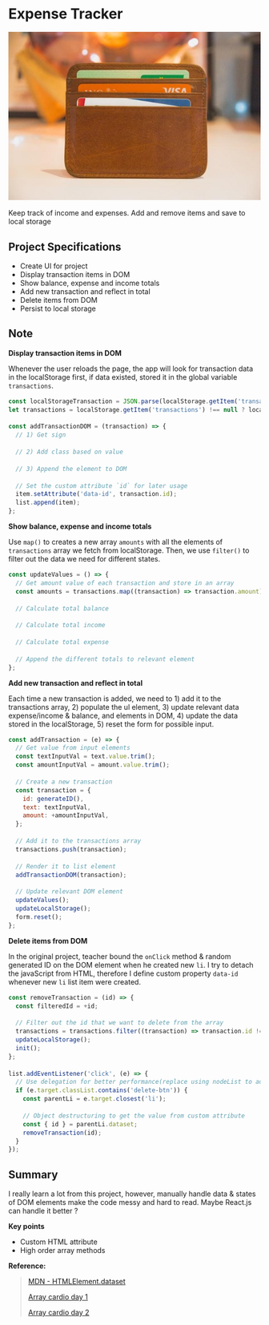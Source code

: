 # Expense Tracker

![image](../assets/image/expense-tracker.jpg)

Keep track of income and expenses. Add and remove items and save to local storage

## Project Specifications

- Create UI for project
- Display transaction items in DOM
- Show balance, expense and income totals
- Add new transaction and reflect in total
- Delete items from DOM
- Persist to local storage

## Note

**Display transaction items in DOM**

Whenever the user reloads the page, the app will look for transaction data in the localStorage first, if data existed, stored it in the global variable `transactions`.

```js
const localStorageTransaction = JSON.parse(localStorage.getItem('transactions'));
let transactions = localStorage.getItem('transactions') !== null ? localStorageTransaction : [];

const addTransactionDOM = (transaction) => {
  // 1) Get sign

  // 2) Add class based on value

  // 3) Append the element to DOM

  // Set the custom attribute `id` for later usage
  item.setAttribute('data-id', transaction.id);
  list.append(item);
};
```

**Show balance, expense and income totals**

Use `map()` to creates a new array `amounts` with all the elements of `transactions` array we fetch from localStorage. Then, we use `filter()` to filter out the data we need for different states.

```js
const updateValues = () => {
  // Get amount value of each transaction and store in an array
  const amounts = transactions.map((transaction) => transaction.amount);

  // Calculate total balance

  // Calculate total income

  // Calculate total expense

  // Append the different totals to relevant element
};
```

**Add new transaction and reflect in total**

Each time a new transaction is added, we need to 1) add it to the transactions array, 2) populate the ul element, 3) update relevant data expense/income & balance, and elements in DOM, 4) update the data stored in the localStorage, 5) reset the form for possible input.

```js
const addTransaction = (e) => {
  // Get value from input elements
  const textInputVal = text.value.trim();
  const amountInputVal = amount.value.trim();

  // Create a new transaction
  const transaction = {
    id: generateID(),
    text: textInputVal,
    amount: +amountInputVal,
  };

  // Add it to the transactions array
  transactions.push(transaction);

  // Render it to list element
  addTransactionDOM(transaction);

  // Update relevant DOM element
  updateValues();
  updateLocalStorage();
  form.reset();
};
```

**Delete items from DOM**

In the original project, teacher bound the `onClick` method & random generated ID on the DOM element when he created new `li`. I try to detach the javaScript from HTML, therefore I define custom property `data-id` whenever new `li` list item were created.

```js
const removeTransaction = (id) => {
  const filteredId = +id;

  // Filter out the id that we want to delete from the array
  transactions = transactions.filter((transaction) => transaction.id !== filteredId);
  updateLocalStorage();
  init();
};

list.addEventListener('click', (e) => {
  // Use delegation for better performance(replace using nodeList to add listener for each delete-btn)
  if (e.target.classList.contains('delete-btn')) {
    const parentLi = e.target.closest('li');

    // Object destructuring to get the value from custom attribute
    const { id } = parentLi.dataset;
    removeTransaction(id);
  }
});
```

## Summary

I really learn a lot from this project, however, manually handle data & states of DOM elements make the code messy and hard to read. Maybe React.js can handle it better ?

**Key points**

- Custom HTML attribute
- High order array methods

**Reference:**

>[MDN - HTMLElement.dataset](https://developer.mozilla.org/en-US/docs/Web/API/HTMLElement/dataset)
>
>[Array cardio day 1](https://github.com/moonydog12/JavaScript-Armory/tree/main/Array-Cardio-Day1)
>
>[Array cardio day 2](https://github.com/moonydog12/JavaScript-Armory/tree/main/Array-Cardio-Day2)